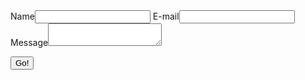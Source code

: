<form method="POST" action="https://savefrys.herokuapp.com/v3/entry/github/mocsabnimajneb/savefrys.com/github-pages/comments">
  <input name="options[redirect]" type="hidden" value="https://mocsabnimajneb.github.io/savefrys.com/thanks">
  <!-- e.g. "2016-01-02-this-is-a-post"
  <!--input name="options[slug]" type="hidden" value="{{ page.slug }}" -->
  <label>Name<input name="fields[name]" type="text"></label>
  <label>E-mail<input name="fields[email]" type="email"></label>
  <label>Message<textarea name="fields[message]"></textarea></label>

  <button type="submit">Go!</button>
</form>
